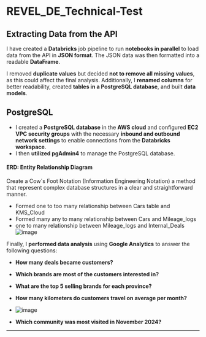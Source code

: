 # **REVEL_DE_Technical-Test**  

## **Extracting Data from the API**  

I have created a **Databricks** job pipeline to run **notebooks in parallel** to load data from the API in **JSON format**. The JSON data was then formatted into a readable **DataFrame**.  

I removed **duplicate values** but decided **not to remove all missing values**, as this could affect the final analysis. Additionally, I **renamed columns** for better readability, created **tables in a PostgreSQL database**, and built **data models**.  


## **PostgreSQL**  

- I created a **PostgreSQL database** in the **AWS cloud** and configured **EC2 VPC security groups** with the necessary **inbound and outbound network settings** to enable connections from the **Databricks workspace**.  
- I then **utilized pgAdmin4** to manage the PostgreSQL database.  

#### ERD: Entity Relationship Diagram

Create a Cow´s Foot Notation (Information Engineering Notation) a method that represent complex database structures in a clear and straightforward manner. 
- Formed one to too many relationship between Cars table and KMS_Cloud
- Formed many any to many relationship between Cars and Mileage_logs
- one to many relationship between Mileage_logs and Internal_Deals
![image](https://github.com/user-attachments/assets/8d9f675d-666c-4d60-a03f-82ade4da58e0)


Finally, I **performed data analysis** using **Google Analytics** to answer the following questions:  
- **How many deals became customers?**  
- **Which brands are most of the customers interested in?**  
- **What are the top 5 selling brands for each province?**  
- **How many kilometers do customers travel on average per month?**
- ![image](https://github.com/user-attachments/assets/21f5d4d8-ec09-49f9-8813-ac4bf39b93d8)

- **Which community was most visited in November 2024?**  

---


  
